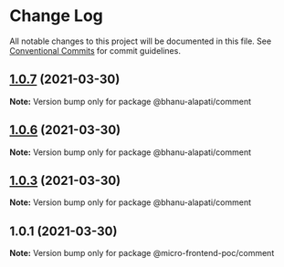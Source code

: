 # Change Log

All notable changes to this project will be documented in this file.
See [Conventional Commits](https://conventionalcommits.org) for commit guidelines.

## [1.0.7](https://github.com/bhanu-alapati/micro-frontend-poc/compare/v1.0.6...v1.0.7) (2021-03-30)

**Note:** Version bump only for package @bhanu-alapati/comment





## [1.0.6](https://github.com/bhanu-alapati/micro-frontend-poc/compare/v1.0.5...v1.0.6) (2021-03-30)

**Note:** Version bump only for package @bhanu-alapati/comment





## [1.0.3](https://github.com/bhanu-alapati/micro-frontend-poc/compare/v1.0.2...v1.0.3) (2021-03-30)

**Note:** Version bump only for package @bhanu-alapati/comment





## 1.0.1 (2021-03-30)

**Note:** Version bump only for package @micro-frontend-poc/comment
